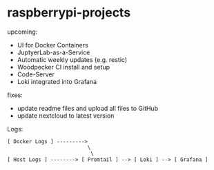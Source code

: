 # raspberrypi-projects

upcoming:
- UI for Docker Containers
- JuptyerLab-as-a-Service
- Automatic weekly updates (e.g. restic)
- Woodpecker CI install and setup
- Code-Server
- Loki integrated into Grafana

fixes:
- update readme files and upload all files to GitHub
- update nextcloud to latest version


Logs:
```
[ Docker Logs ] --------->  
                          \
                           \
[ Host Logs ] --------> [ Promtail ] --> [ Loki ] --> [ Grafana ]
```

